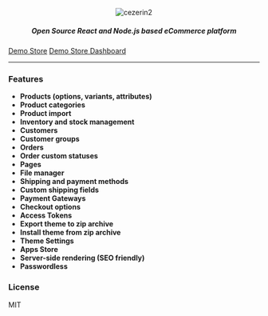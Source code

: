 <p align="center">
  <img src="https://cezerin.org/assets/images/shortcut.png" alt="cezerin2" />
</p>
<h5 align="center">
Open Source React and Node.js based eCommerce platform
</h5>

[Demo Store](https://demo.cezerin.net)
[Demo Store Dashboard](https://admin.cezerin.net)

---

### Features

  - **Products (options, variants, attributes)**
  - **Product categories**
  - **Product import**
  - **Inventory and stock management**
  - **Customers**
  - **Customer groups**
  - **Orders**
  - **Order custom statuses**
  - **Pages**
  - **File manager**
  - **Shipping and payment methods**
  - **Custom shipping fields**
  - **Payment Gateways**
  - **Checkout options**
  - **Access Tokens**
  - **Export theme to zip archive**
  - **Install theme from zip archive**
  - **Theme Settings**
  - **Apps Store**
  - **Server-side rendering (SEO friendly)**
  - **Passwordless**

### License

MIT

